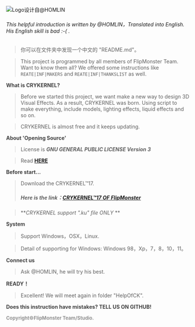 ![Logo设计自@HOMLIN](D:\UnU\CRYKERNEL\CRYIMG\Main_Ico_Fixed.png)

###### This helpful introduction is written by @HOMLIN，Translated into English.  His English skill is bad :-( .

> 你可以在文件夹中发现一个中文的 "README.md"。

> This project is programmed by all members of FlipMonster Team. Want to know them all? We offered some instructions like `REATE|INF|MAKERS` and `REATE|INF|THANKSLIST` as well.

<font color=#404040><b>What is CRYKERNEL?</b></font>

> Before we started this project, we want make a new way to design 3D Visual Effects. As a result,  CRYKERNEL was born. Using script to make everything, include models, lighting effects, liquid effects and so on.

> CRYKERNEL is almost free and it keeps updating.

<font color=#404040><b>About 'Opening Source'</b></font>

> License is **_GNU GENERAL PUBLIC LICENSE Version 3_**

> Read **[HERE](https://github.com/HOML1N/CRYKERNEL/blob/main/LICENSE)**

<font color=#404040><b>Before start...</b></font>

> Download the CRYKERNEL™17.
>
> ##### Here is the link：[CRYKERNEL™17 OF FlipMonster]()

> **_CRYKERNEL support ".ku" file ONLY_ **

<font color=#404040><b>System</b></font>

> Support Windows，OSX，Linux.

> Detail of supporting for Windows: Windows 98，Xp，7，8，10，11。

<font color=#404040><b>Connect us</b></font>

> Ask @HOMLIN, he will try his best.

<font color=#404040><b>READY！</b></font>

> Excellent! We will meet again in folder "HelpOfCK".

<font color=#404040><b>Does this instruction have mistakes? TELL US ON GITHUB!</b></font>

<font color = #909090 size="2px"><b>Copyright©FlipMonster Team/Studio.</b></font>
